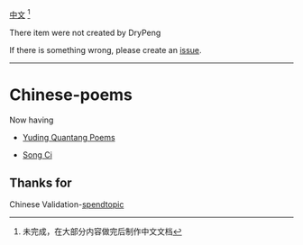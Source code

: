 [中文](https://github.com/DryPeng/Chinese-poems/blob/main/Chinese_README.md) [^1]

[^1]: 未完成，在大部分内容做完后制作中文文档

There item were not created by DryPeng

If there is something wrong, please create an [issue](https://github.com/Drypeng/Chinese-poems/issues).

-------
# Chinese-poems

Now having 
- [Yuding Quantang Poems](https://github.com/Drypeng/Chinese-poems/tree/main/poems/Yuding%20Quantang%20Poems)

- [Song Ci](https://github.com/DryPeng/Chinese-poems/tree/main/ci/Song%20Ci)


## Thanks for

Chinese Validation-[spendtopic](https://github.com/spendtopic)
